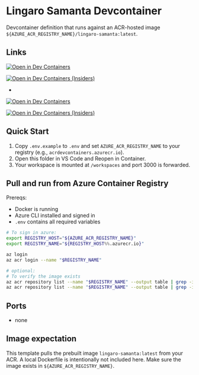 # Lingaro Samanta Devcontainer

Devcontainer definition that runs against an ACR-hosted image `${AZURE_ACR_REGISTRY_NAME}/lingaro-samanta:latest`.

## Links

[![Open in Dev Containers](https://img.shields.io/badge/Open%20in-Dev%20Containers-blue?logo=visualstudiocode)](https://vscode.dev/redirect?url=vscode://ms-vscode-remote.remote-containers/cloneInVolume?url=https://github.com/Lingaro-Enterprise-PoC/devcontainers-templates)

[![Open in Dev Containers (Insiders)](<https://img.shields.io/badge/Open%20in-Dev%20Containers%20(Insiders)-blue?logo=visualstudiocode>)](https://vscode.dev/redirect?url=vscode-insiders://ms-vscode-remote.remote-containers/cloneInVolume?url=https://github.com/this-repo)

-

[![Open in Dev Containers](https://img.shields.io/static/v1?label=Open%20in&message=Dev%20Containers&color=blue&logo=visualstudiocode)](https://vscode.dev/redirect?url=vscode://ms-vscode-remote.remote-containers/cloneInVolume?url=<URL_REPO>)

[![Open in Dev Containers (Insiders)](<https://img.shields.io/static/v1?label=Open%20in&message=Dev%20Containers%20(Insiders)&color=blue&logo=visualstudiocode>)](https://insiders.vscode.dev/redirect?url=vscode://ms-vscode-remote.remote-containers/cloneInVolume?url=<URL_REPO>)

## Quick Start

1. Copy `.env.example` to `.env` and set `AZURE_ACR_REGISTRY_NAME` to your registry (e.g., `acrdevcontainers.azurecr.io`).
2. Open this folder in VS Code and Reopen in Container.
3. Your workspace is mounted at `/workspaces` and port 3000 is forwarded.

## Pull and run from Azure Container Registry

Prereqs:

- Docker is running
- Azure CLI installed and signed in
- `.env` contains all required variables

```bash
# To sign in azure:
export REGISTRY_HOST="${AZURE_ACR_REGISTRY_NAME}"
export REGISTRY_NAME="${REGISTRY_HOST%%.azurecr.io}"

az login
az acr login --name "$REGISTRY_NAME"

# optional:
# To verify the image exists
az acr repository list --name "$REGISTRY_NAME" --output table | grep -i lingaro-samanta || echo "Warning: lingaro-samanta image not found in registry!"
az acr repository list --name "$REGISTRY_NAME" --output table | grep -i lingaro-samanta-dbx164lts || echo "Warning: lingaro-samanta-dbx164lts image not found in registry!"
```

## Ports

- none

## Image expectation

This template pulls the prebuilt image `lingaro-samanta:latest` from your ACR. A local Dockerfile is intentionally not included here. Make sure the image exists in `${AZURE_ACR_REGISTRY_NAME}`.
